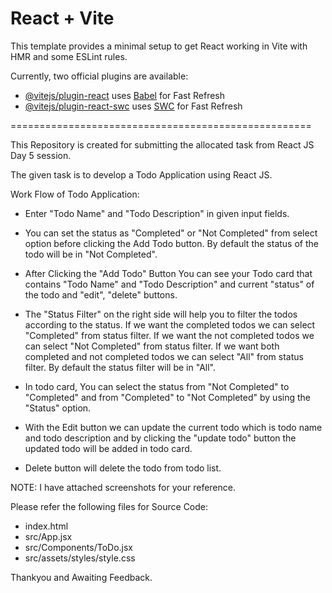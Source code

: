 # React + Vite

This template provides a minimal setup to get React working in Vite with HMR and some ESLint rules.

Currently, two official plugins are available:

- [@vitejs/plugin-react](https://github.com/vitejs/vite-plugin-react/blob/main/packages/plugin-react/README.md) uses [Babel](https://babeljs.io/) for Fast Refresh
- [@vitejs/plugin-react-swc](https://github.com/vitejs/vite-plugin-react-swc) uses [SWC](https://swc.rs/) for Fast Refresh

====================================================

This Repository is created for submitting the allocated task from React JS Day 5 session.

The given task is to develop a Todo Application using React JS.

Work Flow of Todo Application:

- Enter "Todo Name" and "Todo Description" in given input fields.

- You can set the status as "Completed" or "Not Completed" from select option before clicking the Add Todo button. By default the status of the todo will be in "Not Completed".

- After Clicking the "Add Todo" Button You can see your Todo card that contains "Todo Name" and "Todo Description" and current "status" of the todo and "edit", "delete" buttons.

- The "Status Filter" on the right side will help you to filter the todos according to the status. If we want the completed todos we can select "Completed" from status filter. If we want the not completed todos we can select "Not Completed" from status filter. If we want both completed and not completed todos we can select "All" from status filter. By default the status filter will be in "All".

- In todo card, You can select the status from "Not Completed" to "Completed" and from "Completed" to "Not Completed" by using the "Status" option.

- With the Edit button we can update the current todo which is todo name and todo description and by clicking the "update todo" button the updated todo will be added in todo card.

- Delete button will delete the todo from todo list. 

NOTE: I have attached screenshots for your reference.

Please refer the following files for Source Code:

- index.html
- src/App.jsx
- src/Components/ToDo.jsx
- src/assets/styles/style.css

Thankyou and Awaiting Feedback.